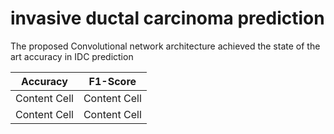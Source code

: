 # invasive ductal carcinoma prediction
The proposed Convolutional network architecture achieved the state of the art accuracy in IDC prediction<br>

| Accuracy  | F1-Score |
| ------------- | ------------- |
| Content Cell  | Content Cell  |
| Content Cell  | Content Cell  |
